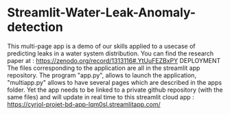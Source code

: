 # Streamlit-Water-Leak-Anomaly-detection
This multi-page app is a demo of our skills applied to a usecase of predicting leaks in a water system distribution.
You can find the research paper at : https://zenodo.org/record/1313116#.YtUuFEZBxPY
DEPLOYMENT
The files corresponding to the application are all in the streamlit app repository.
The program "app.py", allows to launch the application, "multiapp.py" allows to have several pages which are described in the apps folder.
Yet the app needs to be linked to a private github repository (with the same files) and will update in real time to this streamlit cloud app : https://cyrjol-projet-bd-app-lqm0sl.streamlitapp.com/
